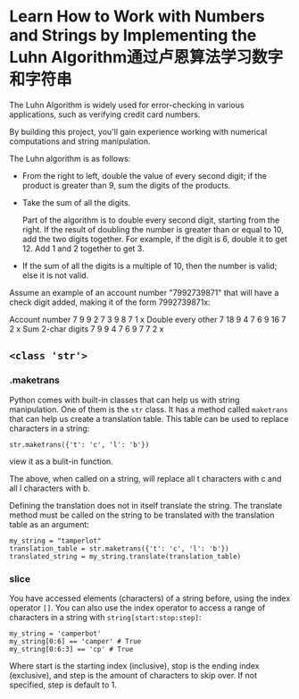 # Learn How to Work with Numbers and Strings by Implementing the Luhn Algorithm通过卢恩算法学习数字和字符串

The Luhn Algorithm is widely used for error-checking in various applications, such as verifying credit card numbers.

By building this project, you'll gain experience working with numerical computations and string manipulation.

The Luhn algorithm is as follows:

- From the right to left, double the value of every second digit; if the product is greater than 9, sum the digits of the products.
- Take the sum of all the digits.

    Part of the algorithm is to double every second digit, starting from the right. If the result of doubling the number is greater than or equal to 10, add the two digits together. For example, if the digit is 6, double it to get 12. Add 1 and 2 together to get 3. 

- If the sum of all the digits is a multiple of 10, then the number is valid; else it is not valid.

Assume an example of an account number "7992739871" that will have a check digit added, making it of the form 7992739871x:

Account number      7   9  9  2  7  3  9   8  7  1  x
Double every other  7  18  9  4  7  6  9  16  7  2  x
Sum 2-char digits   7   9  9  4  7  6  9   7  7  2  x

## `<class 'str'>`

### .maketrans

Python comes with built-in classes that can help us with string manipulation. One of them is the `str` class. It has a method called `maketrans` that can help us create a translation table. This table can be used to replace characters in a string:

    str.maketrans({'t': 'c', 'l': 'b'})

view it as a bulit-in function.

The above, when called on a string, will replace all t characters with c and all l characters with b.

Defining the translation does not in itself translate the string. The translate method must be called on the string to be translated with the translation table as an argument:

    my_string = "tamperlot"
    translation_table = str.maketrans({'t': 'c', 'l': 'b'})
    translated_string = my_string.translate(translation_table)

### slice

You have accessed elements (characters) of a string before, using the index operator `[]`. You can also use the index operator to access a range of characters in a string with `string[start:stop:step]`:

    my_string = 'camperbot'
    my_string[0:6] == 'camper' # True
    my_string[0:6:3] == 'cp' # True

Where start is the starting index (inclusive), stop is the ending index (exclusive), and step is the amount of characters to skip over. If not specified, step is default to 1.